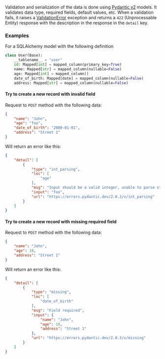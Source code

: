 Validation and serialization of the data is done using [Pydantic v2](https://docs.pydantic.dev/latest/) models. It validates data type, required fields, default values, etc.
When a validation fails, it raises a [ValidationError](https://docs.pydantic.dev/latest/errors/validation_errors/) exception and returns
a `422` (Unprocessable Entity) response with the description in the response in the `detail` key.

### Examples

For a SQLAlchemy model with the following definition

```python
class User(Base):
    __tablename__ = "user"
    id: Mapped[int] = mapped_column(primary_key=True)
    name: Mapped[str] = mapped_column(nullable=False)
    age: Mapped[int] = mapped_column()
    date_of_birth: Mapped[date] = mapped_column(nullable=False)
    address: Mapped[str] = mapped_column(nullable=False)
```

#### Try to create a new record with invalid field

Request to `POST` method with the following data:
```json
{
    "name": "John",
    "age": "foo",
    "date_of_birth": "2000-01-01",
    "address": "Street 1"
}
```

Will return an error like this:
```json
{
    "detail": [
        {
            "type": "int_parsing",
            "loc": [
                "age"
            ],
            "msg": "Input should be a valid integer, unable to parse string as an integer",
            "input": "foo",
            "url": "https://errors.pydantic.dev/2.0.3/v/int_parsing"
        }
    ]
}
```

#### Try to create a new record with missing required field

Request to `POST` method with the following data:
```json
{
    "name": "John",
    "age": 18,
    "address": "Street 1"
}
```
Will return an error like this:
```json
{
    "detail": [
        {
            "type": "missing",
            "loc": [
                "date_of_birth"
            ],
            "msg": "Field required",
            "input": {
                "name": "John",
                "age": 18,
                "address": "Street 1"
            },
            "url": "https://errors.pydantic.dev/2.0.3/v/missing"
        }
    ]
}
```




